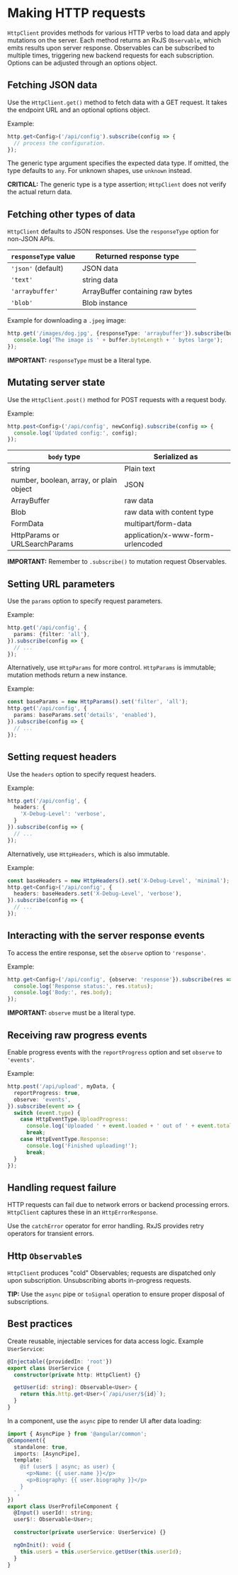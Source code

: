# Making HTTP requests

`HttpClient` provides methods for various HTTP verbs to load data and apply mutations on the server. Each method returns an RxJS `Observable`, which emits results upon server response. Observables can be subscribed to multiple times, triggering new backend requests for each subscription. Options can be adjusted through an options object.

## Fetching JSON data

Use the `HttpClient.get()` method to fetch data with a GET request. It takes the endpoint URL and an optional options object.

Example:
```typescript
http.get<Config>('/api/config').subscribe(config => {
  // process the configuration.
});
```
The generic type argument specifies the expected data type. If omitted, the type defaults to `any`. For unknown shapes, use `unknown` instead.

**CRITICAL:** The generic type is a type assertion; `HttpClient` does not verify the actual return data.

## Fetching other types of data

`HttpClient` defaults to JSON responses. Use the `responseType` option for non-JSON APIs.

| **`responseType` value** | **Returned response type** |
| - | - |
| `'json'` (default) | JSON data |
| `'text'` | string data |
| `'arraybuffer'` | ArrayBuffer containing raw bytes |
| `'blob'` | Blob instance |

Example for downloading a `.jpeg` image:
```typescript
http.get('/images/dog.jpg', {responseType: 'arraybuffer'}).subscribe(buffer => {
  console.log('The image is ' + buffer.byteLength + ' bytes large');
});
```

**IMPORTANT:** `responseType` must be a literal type.

## Mutating server state

Use the `HttpClient.post()` method for POST requests with a request body.

Example:
```typescript
http.post<Config>('/api/config', newConfig).subscribe(config => {
  console.log('Updated config:', config);
});
```

| **`body` type** | **Serialized as** |
| - | - |
| string | Plain text |
| number, boolean, array, or plain object | JSON |
| ArrayBuffer | raw data |
| Blob | raw data with content type |
| FormData | multipart/form-data |
| HttpParams or URLSearchParams | application/x-www-form-urlencoded |

**IMPORTANT:** Remember to `.subscribe()` to mutation request Observables.

## Setting URL parameters

Use the `params` option to specify request parameters.

Example:
```typescript
http.get('/api/config', {
  params: {filter: 'all'},
}).subscribe(config => {
  // ...
});
```

Alternatively, use `HttpParams` for more control. `HttpParams` is immutable; mutation methods return a new instance.

Example:
```typescript
const baseParams = new HttpParams().set('filter', 'all');
http.get('/api/config', {
  params: baseParams.set('details', 'enabled'),
}).subscribe(config => {
  // ...
});
```

## Setting request headers

Use the `headers` option to specify request headers.

Example:
```typescript
http.get('/api/config', {
  headers: {
    'X-Debug-Level': 'verbose',
  }
}).subscribe(config => {
  // ...
});
```

Alternatively, use `HttpHeaders`, which is also immutable.

Example:
```typescript
const baseHeaders = new HttpHeaders().set('X-Debug-Level', 'minimal');
http.get<Config>('/api/config', {
  headers: baseHeaders.set('X-Debug-Level', 'verbose'),
}).subscribe(config => {
  // ...
});
```

## Interacting with the server response events

To access the entire response, set the `observe` option to `'response'`.

Example:
```typescript
http.get<Config>('/api/config', {observe: 'response'}).subscribe(res => {
  console.log('Response status:', res.status);
  console.log('Body:', res.body);
});
```

**IMPORTANT:** `observe` must be a literal type.

## Receiving raw progress events

Enable progress events with the `reportProgress` option and set `observe` to `'events'`.

Example:
```typescript
http.post('/api/upload', myData, {
  reportProgress: true,
  observe: 'events',
}).subscribe(event => {
  switch (event.type) {
    case HttpEventType.UploadProgress:
      console.log('Uploaded ' + event.loaded + ' out of ' + event.total + ' bytes');
      break;
    case HttpEventType.Response:
      console.log('Finished uploading!');
      break;
  }
});
```

## Handling request failure

HTTP requests can fail due to network errors or backend processing errors. `HttpClient` captures these in an `HttpErrorResponse`.

Use the `catchError` operator for error handling. RxJS provides retry operators for transient errors.

## Http `Observable`s

`HttpClient` produces "cold" Observables; requests are dispatched only upon subscription. Unsubscribing aborts in-progress requests.

**TIP:** Use the `async` pipe or `toSignal` operation to ensure proper disposal of subscriptions.

## Best practices

Create reusable, injectable services for data access logic. Example `UserService`:

```typescript
@Injectable({providedIn: 'root'})
export class UserService {
  constructor(private http: HttpClient) {}

  getUser(id: string): Observable<User> {
    return this.http.get<User>(`/api/user/${id}`);
  }
}
```

In a component, use the `async` pipe to render UI after data loading:

```typescript
import { AsyncPipe } from '@angular/common';
@Component({
  standalone: true,
  imports: [AsyncPipe],
  template: `
    @if (user$ | async; as user) {
      <p>Name: {{ user.name }}</p>
      <p>Biography: {{ user.biography }}</p>
    }
  `,
})
export class UserProfileComponent {
  @Input() userId!: string;
  user$!: Observable<User>;

  constructor(private userService: UserService) {}

  ngOnInit(): void {
    this.user$ = this.userService.getUser(this.userId);
  }
}
```